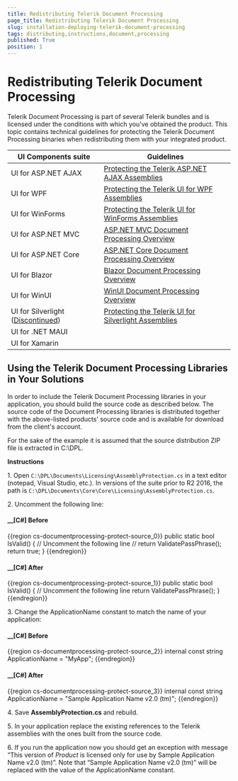 ```yaml
---
title: Redistributing Telerik Document Processing
page_title: Redistributing Telerik Document Processing
slug: installation-deploying-telerik-document-processing
tags: distributing,instructions,document,processing
published: True
position: 1
---
```


# Redistributing Telerik Document Processing

Telerik Document Processing is part of several Telerik bundles and is licensed under the conditions with which you've obtained the product. This topic contains technical guidelines for protecting the Telerik Document Processing binaries when redistributing them with your integrated product. 

| UI Components suite | Guidelines |
|--------------------|---------------------------|
| UI for ASP.NET AJAX | [Protecting the Telerik ASP.NET AJAX Assemblies](https://docs.telerik.com/devtools/aspnet-ajax/deployment/protecting-the-telerik-asp.net-ajax-assembly#protecting-the-document-processing-libraries)|
| UI for WPF | [Protecting the Telerik UI for WPF Assemblies](https://docs.telerik.com/devtools/wpf/licensing/protecting-telerik-assembly#protect-the-telerik-documents-assemblies-by-editing-the-source-code) |
| UI for WinForms | [Protecting the Telerik UI for WinForms Assemblies](https://docs.telerik.com/devtools/winforms/deployment-and-distribution/redistributing-telerik-ui-for-winforms#usingthe-telerik-document-processing-libraries-in-your-solutions) |
| UI for ASP.NET MVC | [ ASP.NET MVC Document Processing Overview](https://docs.telerik.com/aspnet-mvc/document-processing) |  
| UI for ASP.NET Core | [ ASP.NET Core Document Processing Overview](https://docs.telerik.com/aspnet-core/document-processing#telerik-document-processing) |
| UI for Blazor | [ Blazor Document Processing Overview](https://docs.telerik.com/blazor-ui/integrations/document-processing-libraries) |
| UI for WinUI | [ WinUI Document Processing Overview](https://docs.telerik.com/devtools/winui/controls/document-processing/overview) |
| UI for Silverlight ([Discontinued](https://www.telerik.com/products/silverlight/overview.aspx)) | [Protecting the Telerik UI for Silverlight Assemblies](https://docs.telerik.com/devtools/silverlight/licensing/protecting-telerik-assembly#protect-the-telerik-documents-assemblies-by-editing-the-source-code) |
| UI for .NET MAUI ||
| UI for Xamarin ||

## Using the Telerik Document Processing Libraries in Your Solutions

In order to include the Telerik Document Processing libraries in your application, you should build the source code as described below. The source code of the Document Processing libraries is distributed together with the above-listed products' source code and is available for download from the client's account. 

For the sake of the example it is assumed that the source distribution ZIP file is extracted in C:\DPL.         		         
 		 
 __Instructions__

1\. Open `C:\DPL\Documents\Licensing\AssemblyProtection.cs` in a text editor (notepad, Visual Studio, etc.). In versions of the suite prior to R2 2016, the path is `C:\DPL\Documents\Core\Core\Licensing\AssemblyProtection.cs`.   
            
2\. Uncomment the following line:

#### __[C#] Before

{{region cs-documentprocessing-protect-source_0}}
	public static bool IsValid()
    {
        // Uncomment the following line
        // return ValidatePassPhrase();
        return true;
    }
{{endregion}}

#### __[C#] After

{{region cs-documentprocessing-protect-source_1}}
	public static bool IsValid()
    {
        // Uncomment the following line
        return ValidatePassPhrase();
    }
{{endregion}}

3\. Change the ApplicationName constant to match the name of your application:

#### __[C#] Before

{{region cs-documentprocessing-protect-source_2}}
	internal const string ApplicationName = "MyApp";
{{endregion}}

#### __[C#] After

{{region cs-documentprocessing-protect-source_3}}
	internal const string ApplicationName = "Sample Application Name v2.0 (tm)";
{{endregion}}


4\. Save __AssemblyProtection.cs__ and rebuild.           

5\. In your application replace the existing references to the Telerik assemblies with the ones built from the source code.

6\. If you run the application now you should get an exception with message “This version of *Product* is licensed only for use by Sample Application Name v2.0 (tm)”. Note that “Sample Application Name v2.0 (tm)” will be replaced with the value of the ApplicationName constant.
